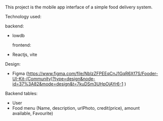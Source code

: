 This project is the mobile app interface of a simple food delivery system.

Technology used:

backend:

- lowdb

  frontend:

- Reactjs, vite

Design:

- Figma
  (https://www.figma.com/file/NblzZFPEEqCnJ1GqR6Xf7S/Fooder-UI-Kit-(Community)?type=design&node-id=37%3A82&mode=design&t=7kuDSm3UHpOjAYr6-1 )

Backend tables:

- User
- Food menu (Name, description, urlPhoto, credit(price), amount available, Favourite)
